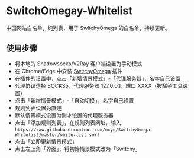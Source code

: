 # SwitchOmegay-Whitelist
中国网站白名单，纯列表，用于 SwitchyOmega 的白名单，持续更新。

## 使用步骤
* 将本地的 Shadowsocks/V2Ray 客户端设置为手动模式
* 在 Chrome/Edge 中安装 [SwitchyOmega](https://chrome.google.com/webstore/detail/proxy-switchyomega/padekgcemlokbadohgkifijomclgjgif) 插件
* 在插件的设置中，点击「新增情景模式」-「代理服务器」，名字自己设置
* 代理协议选择 SOCKS5，代理服务器 127.0.0.1，端口 XXXX（按梯子工具设置）
* 点击「新增情景模式」-「自动切换」，名字自己设置
* 规则列表设置为直连
* 默认情景模式设置为刚才设置的代理服务器
* 点击「添加规则列表」，在规则列表网址，输入
``
https://raw.githubusercontent.com/mxyq/SwitchyOmega-Whitelist/master/white-list.sorl
``
* 点击「立即更新情景模式」
* 点击左上角「界面」，将初始情景模式改为「Switchy」

